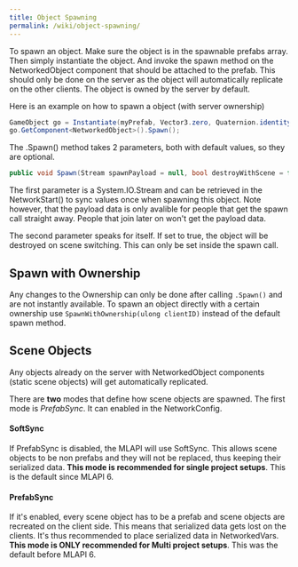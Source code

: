 ```yaml
---
title: Object Spawning
permalink: /wiki/object-spawning/
---
```


To spawn an object. Make sure the object is in the spawnable prefabs array. Then simply instantiate the object. And 
invoke the spawn method on the NetworkedObject component that should be attached to the prefab. This should only be done on the server as the object will automatically replicate on the other clients. The object is owned by the server by default.

Here is an example on how to spawn a object (with server ownership)
```csharp
GameObject go = Instantiate(myPrefab, Vector3.zero, Quaternion.identity);
go.GetComponent<NetworkedObject>().Spawn();
```

The .Spawn() method takes 2 parameters, both with default values, so they are optional.
```csharp
public void Spawn(Stream spawnPayload = null, bool destroyWithScene = false);
```
The first parameter is a System.IO.Stream and can be retrieved in the NetworkStart() to sync values once when spawning this object. Note however, that the payload data is only avalible for people that get the spawn call straight away. People that join later on won't get the payload data.

The second parameter speaks for itself. If set to true, the object will be destroyed on scene switching. This can only be set inside the spawn call.

## Spawn with Ownership
Any changes to the Ownership can only be done after calling ```.Spawn()``` and are not instantly available. To spawn an object directly with a certain ownership use ```SpawnWithOwnership(ulong clientID)``` instead of the default spawn method. 

## Scene Objects
Any objects already on the server with NetworkedObject components (static scene objects) will get automatically replicated. 

There are **two** modes that define how scene objects are spawned. The first mode is *PrefabSync*. It can enabled in the NetworkConfig.

#### SoftSync
If PrefabSync is disabled, the MLAPI will use SoftSync. This allows scene objects to be non prefabs and they will not be replaced, thus keeping their serialized data. **This mode is recommended for single project setups**. This is the default since MLAPI 6.

#### PrefabSync
If it's enabled, every scene object has to be a prefab and scene objects are recreated on the client side. This means that serialized data gets lost on the clients. It's thus recommended to place serialized data in NetworkedVars. **This mode is ONLY recommended for Multi project setups**. This was the default before MLAPI 6.
